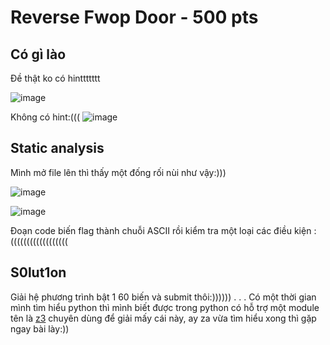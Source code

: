 # Reverse Fwop Door - 500 pts  
## Có gì lào
 Đề thật ko có hinttttttt 
 
![image](https://user-images.githubusercontent.com/88520787/138580382-ee35e67e-5347-42f3-8213-2dd87f552cee.png)

Không có hint:(((
![image](https://user-images.githubusercontent.com/88520787/138580764-1ddf19a9-9a0e-402a-97af-b8af3ffc018e.png)

## Static analysis
Mình mở file lên thì thấy một đống rối nùi như vậy:)))

![image](https://user-images.githubusercontent.com/88520787/138580524-3b88ae21-8848-4fb3-863d-ddc898cc13d2.png)

![image](https://user-images.githubusercontent.com/88520787/138580438-3b30273e-2da1-429b-adcc-151a2efb1042.png)

Đoạn code biến flag thành chuỗi ASCII rồi kiểm tra một loại các điều kiện :((((((((((((((((((

## S0lut1on

Giải hệ phương trình bật 1 60 biến và submit thôi:))))))
.
.
.
Có một thời gian mình tìm hiểu python thì mình biết được trong python có hỗ trợ một module tên là [z3](https://flagbot.ch/lesson5.pdf) chuyên dùng để giải mấy cái này, ay za vừa tìm hiểu xong thì gặp ngay bài lày:)) 
